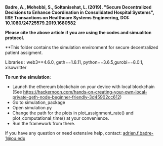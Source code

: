 **Badre, A., Mohebbi, S., Soltanisehat, L. (2019). "Secure Decentralized Decisions to Enhance Coordination in Consolidated Hospital Systems", IISE Transactions on Healthcare Systems Engineering, DOI: 10.1080/24725579.2019.1680582**

**Please cite the above article if you are using the codes and simualiton protocol.** 

**This folder contains the simulation environment for secure decentralized patient assigment.

Libraries : web3==4.6.0, geth==1.8.11, python==3.6.5,gurobi==8.0.1, xlsxwritter

**To run the simulation:**
  - Launch the ethereum blockchain on your device with local blockchain (See https://hackernoon.com/hands-on-creating-your-own-local-private-geth-node-beginner-friendly-3d45902cc612) 
  - Go to simulation_package
  - Open simulation.py
  - Change the path for the plots in plot_assignment_rate() and plot_computational_time() at your convenience.
  - Run the framework from there.
 
If you have any question or need extensive help, contact: adrien.f.badre-1@ou.edu
 

